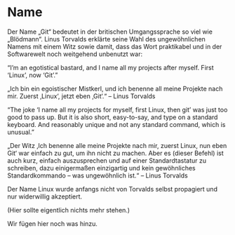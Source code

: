 # Name

Der Name „Git“ bedeutet in der britischen Umgangssprache so viel wie „Blödmann“. Linus Torvalds erklärte seine Wahl des ungewöhnlichen Namens mit einem Witz sowie damit, dass das Wort praktikabel und in der Softwarewelt noch weitgehend unbenutzt war:

“I’m an egotistical bastard, and I name all my projects after myself. First ‘Linux’, now ‘Git’.”

„Ich bin ein egoistischer Mistkerl, und ich benenne all meine Projekte nach mir. Zuerst ‚Linux‘, jetzt eben ‚Git‘.“ – Linus Torvalds

“The joke ‘I name all my projects for myself, first Linux, then git’ was just too good to pass up. But it is also short, easy-to-say, and type on a standard keyboard. And reasonably unique and not any standard command, which is unusual.”

„Der Witz ‚Ich benenne alle meine Projekte nach mir, zuerst Linux, nun eben Git‘ war einfach zu gut, um ihn nicht zu machen. Aber es (dieser Befehl) ist auch kurz, einfach auszusprechen und auf einer Standardtastatur zu schreiben, dazu einigermaßen einzigartig und kein gewöhnliches Standardkommando – was ungewöhnlich ist.“ – Linus Torvalds

Der Name Linux wurde anfangs nicht von Torvalds selbst propagiert und nur widerwillig akzeptiert.

(Hier sollte eigentlich nichts mehr stehen.)

Wir fügen hier noch was hinzu. 

